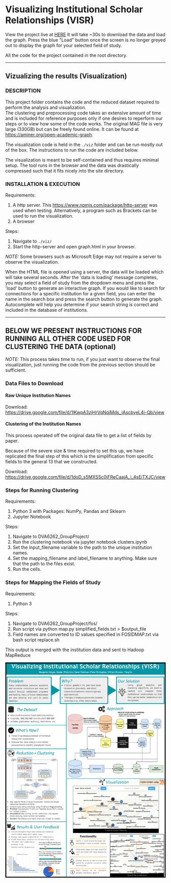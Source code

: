 # Visualizing Institutional Scholar Relationships (VISR)

View the project live at [HERE](https://whoyoung388.github.io/visualization-of-schools/.) It will take ~30s to download the data and load the graph. Press the blue "Load" button once the screen is no longer greyed out to display the graph for your selected field of study.

All the code for the project contained in the root directory.

---------------------------------------------------

## Vizualizing the results (Visualization)

### DESCRIPTION
This project folder contains the code and the reduced dataset required to perform the analysis and visualization.  
The clustering and preprocessing code takes an extensive amount of time and is included for reference purposes only
if one desires to reperform our steps or to view how some of the code works. The original MAG file is very large (330GB)
but can be freely found online. It can be found at https://aminer.org/open-academic-graph.

The visualization code is held in the `./viz` folder and can be run mostly out of the box. The instructions to run
the code are included below.

The visualization is meant to be self-contained and thus requires minimal setup. The tool runs in the browser and the
data was drastically compressed such that it fits nicely into the site directory.

### INSTALLATION & EXECUTION
Requirements:
1. A http server. This https://www.npmjs.com/package/http-server was used when testing. Alternatively, a program such as Brackets can be used to run the visualization.
2. A browser

Steps:
1. Navigate to `./viz/`
2. Start the http-server and open graph.html in your browser.

*NOTE:* Some browsers such as Microsoft Edge may not require a server to observe the visualization.

When the HTML file is opened using a server, the data will be loaded which will take several seconds.
After the 'data is loading' message completes, you may select a field of study from the dropdown menu
and press the 'load' button to generate an interactive graph. If you would like to search for connections
for a specific institution for a given field, you can enter the name in the search box and press the
search button to generate the graph. Autocomplete will help you determine if your search string is correct
and included in the database of institutions.

---------------------------------------------------

## BELOW WE PRESENT INSTRUCTIONS FOR RUNNING ALL OTHER CODE USED FOR CLUSTERING THE DATA (optional)

*NOTE:* This process takes time to run, if you just want to observe the final visualization, just running the code from the previous section should be sufficient.

### Data Files to Download

#### Raw Unique Institution Names

Download: https://drive.google.com/file/d/1lKwpA3zjHrVqNqjMds_jAscbyeL4i-Qb/view

#### Clustering of the Institution Names

This process operated off the original data file to get a list of fields by paper.

Because of the severe size & time required to set this up, we have replicated the
final step of this which is the simplification from specific fields to the general
13 that we constructed.

Download: https://drive.google.com/file/d/1doD_s5MXSSc0jFReCaajA_j_4sEiTXJC/view

### Steps for Running Clustering

Requirements:
1. Python 3 with Packages: NumPy, Pandas and Sklearn
2. Jupyter Notebook

Steps:
1. Navigate to DVA6262_GroupProject/
2. Run the clustering notebook via jupyter notebook clusters.ipynb
3. Set the input_filename variable to the path to the unique institution names.
4. Set the mapping_filename and label_filename to anything. Make sure that the path to the files exist.
5. Run the cells.

### Steps for Mapping the Fields of Study

Requirements:
1. Python 3

Steps:
1. Navigate to DVA6262_GroupProject/fos/
2. Run script via python map.py simplified_fields.txt > $output_file
3. Field names are converted to ID values specified in FOSIDMAP.txt via bash script replace.sh

This output is merged with the institution data and sent to Hadoop MapReduce

![Presentation Poster](poster.png)
